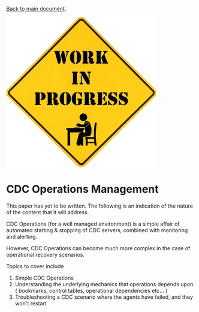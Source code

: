 [Back to main document](https://github.com/zeditor01/cdc_examples/blob/main/create_scale_sustain_cdc_systems.md).

![Roadwork](/images/work_in_progress.jpg)

# CDC Operations Management

This paper has yet to be written. The following is an indication of the nature of the content that it will address.

CDC Operations (for a well managed environment) is a simple affair of automated starting & stopping of CDC servers, combined with monitoring and alerting.

However, CDC Operations can become much more complex in the case of operational recovery scenarios.

Topics to cover include
1. Simple CDC Operations
2. Understanding the underlying mechanics that operations depends upon ( bookmarks, control tables, operational dependencies etc... )
3. Troubleshooting a CDC scenario where the agents have failed, and they won't restart

